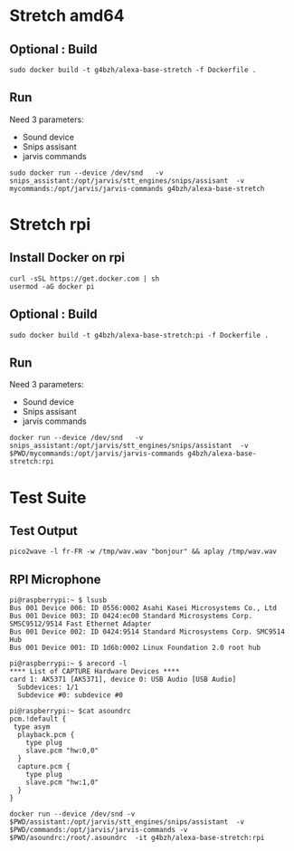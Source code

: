 # Stretch amd64

## Optional : Build

```
sudo docker build -t g4bzh/alexa-base-stretch -f Dockerfile .
```

## Run

Need 3 parameters:
* Sound device
* Snips assisant
* jarvis commands

```
sudo docker run --device /dev/snd   -v snips_assistant:/opt/jarvis/stt_engines/snips/assisant  -v mycommands:/opt/jarvis/jarvis-commands g4bzh/alexa-base-stretch
```

# Stretch rpi


## Install Docker on rpi

```
curl -sSL https://get.docker.com | sh
usermod -aG docker pi
```

## Optional : Build

```
sudo docker build -t g4bzh/alexa-base-stretch:pi -f Dockerfile .
```

## Run

Need 3 parameters:
* Sound device
* Snips assisant
* jarvis commands

```
docker run --device /dev/snd   -v snips_assistant:/opt/jarvis/stt_engines/snips/assistant  -v $PWD/mycommands:/opt/jarvis/jarvis-commands g4bzh/alexa-base-stretch:rpi
```

# Test Suite

## Test Output

```
pico2wave -l fr-FR -w /tmp/wav.wav "bonjour" && aplay /tmp/wav.wav
```


## RPI Microphone

```
pi@raspberrypi:~ $ lsusb
Bus 001 Device 006: ID 0556:0002 Asahi Kasei Microsystems Co., Ltd
Bus 001 Device 003: ID 0424:ec00 Standard Microsystems Corp. SMSC9512/9514 Fast Ethernet Adapter
Bus 001 Device 002: ID 0424:9514 Standard Microsystems Corp. SMC9514 Hub
Bus 001 Device 001: ID 1d6b:0002 Linux Foundation 2.0 root hub

pi@raspberrypi:~ $ arecord -l
**** List of CAPTURE Hardware Devices ****
card 1: AK5371 [AK5371], device 0: USB Audio [USB Audio]
  Subdevices: 1/1
  Subdevice #0: subdevice #0

```

```
pi@raspberrypi:~ $cat asoundrc
pcm.!default {
 type asym
  playback.pcm {
    type plug
    slave.pcm "hw:0,0"
  }
  capture.pcm {
    type plug
    slave.pcm "hw:1,0"
  }
}

docker run --device /dev/snd -v $PWD/assistant:/opt/jarvis/stt_engines/snips/assistant  -v $PWD/commands:/opt/jarvis/jarvis-commands -v $PWD/asoundrc:/root/.asoundrc  -it g4bzh/alexa-base-stretch:rpi
```

